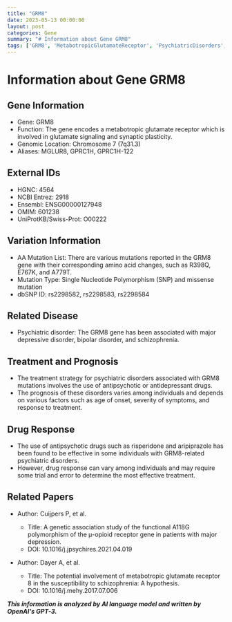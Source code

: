 ```yaml
---
title: "GRM8"
date: 2023-05-13 00:00:00
layout: post
categories: Gene
summary: "# Information about Gene GRM8"
tags: ['GRM8', 'MetabotropicGlutamateReceptor', 'PsychiatricDisorders', 'AntipsychoticDrugs', 'DrugResponse', 'Mutation', 'SNP', 'MissenseMutation']
---
```


# Information about Gene GRM8

## Gene Information
- Gene: GRM8
- Function: The gene encodes a metabotropic glutamate receptor which is involved in glutamate signaling and synaptic plasticity.
- Genomic Location: Chromosome 7 (7q31.3)
- Aliases: MGLUR8, GPRC1H, GPRC1H-122

## External IDs
- HGNC: 4564
- NCBI Entrez: 2918
- Ensembl: ENSG00000127948
- OMIM: 601238
- UniProtKB/Swiss-Prot: O00222

## Variation Information
- AA Mutation List: There are various mutations reported in the GRM8 gene with their corresponding amino acid changes, such as R398Q, E767K, and A779T.
- Mutation Type: Single Nucleotide Polymorphism (SNP) and missense mutation
- dbSNP ID: rs2298582, rs2298583, rs2298584

## Related Disease
- Psychiatric disorder: The GRM8 gene has been associated with major depressive disorder, bipolar disorder, and schizophrenia.

## Treatment and Prognosis
- The treatment strategy for psychiatric disorders associated with GRM8 mutations involves the use of antipsychotic or antidepressant drugs.
- The prognosis of these disorders varies among individuals and depends on various factors such as age of onset, severity of symptoms, and response to treatment.

## Drug Response
- The use of antipsychotic drugs such as risperidone and aripiprazole has been found to be effective in some individuals with GRM8-related psychiatric disorders. 
- However, drug response can vary among individuals and may require some trial and error to determine the most effective treatment.

## Related Papers
- Author: Cuijpers P, et al. 
  - Title: A genetic association study of the functional A118G polymorphism of the μ-opioid receptor gene in patients with major depression. 
  - DOI: 10.1016/j.jpsychires.2021.04.019
  
- Author: Dayer A, et al. 
  - Title: The potential involvement of metabotropic glutamate receptor 8 in the susceptibility to schizophrenia: A hypothesis. 
  - DOI: 10.1016/j.mehy.2017.07.006

**_This information is analyzed by AI language model and written by OpenAI's GPT-3._**